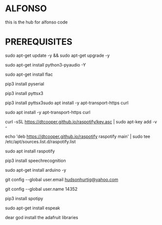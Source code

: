 # ALFONSO
this is the hub for alfonso code
# PREREQUISITES
sudo apt-get update -y && sudo apt-get upgrade -y

sudo apt-get install python3-pyaudio -Y

sudo apt-get install flac

pip3 install pyserial

pip3 install pyttsx3

pip3 install pyttsx3sudo apt install -y apt-transport-https curl

sudo apt install -y apt-transport-https curl

curl -sSL https://dtcooper.github.io/raspotify/key.asc | sudo apt-key add -v -

echo 'deb https://dtcooper.github.io/raspotify raspotify main' | sudo tee /etc/apt/sources.list.d/raspotify.list

sudo apt install raspotify

pip3 install speechrecognition

sudo apt-get install arduino -y

git config --global user.email hudsonhurtig@yahoo.com

git config --global user.name 14352

pip3 install spotipy

sudo apt-get install espeak

dear god install the adafruit libraries
